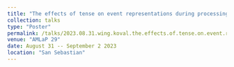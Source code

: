 ```yaml
---
title: "The effects of tense on event representations during processing"
collection: talks
type: "Poster"
permalink: /talks/2023.08.31.wing.koval.the.effects.of.tense.on.event.representations.during.processing
venue: "AMLaP 29"
date: August 31 -- September 2 2023
location: "San Sebastian"
---
```

